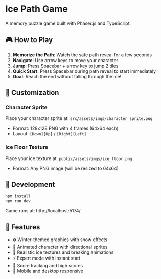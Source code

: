 # Ice Path Game

A memory puzzle game built with Phaser.js and TypeScript.

## 🎮 How to Play

1. **Memorize the Path**: Watch the safe path reveal for a few seconds
2. **Navigate**: Use arrow keys to move your character
3. **Jump**: Press Spacebar + arrow key to jump 2 tiles
4. **Quick Start**: Press Spacebar during path reveal to start immediately
5. **Goal**: Reach the end without falling through the ice!

## 🎨 Customization

### Character Sprite
Place your character sprite at: `src/assets/imgs/character_sprite.png`
- Format: 128x128 PNG with 4 frames (64x64 each)
- Layout: `[Down][Up]` / `[Right][Left]`

### Ice Floor Texture
Place your ice texture at: `public/assets/imgs/ice_floor.png`
- Format: Any PNG image (will be resized to 64x64)

## 🚀 Development

```bash
npm install
npm run dev
```

Game runs at: http://localhost:5174/

## 🎯 Features

- ❄️ Winter-themed graphics with snow effects
- 🐧 Animated character with directional sprites
- 🧊 Realistic ice textures and breaking animations
- ⚡ Expert mode with instant start
- 💎 Score tracking and high scores
- 📱 Mobile and desktop responsive